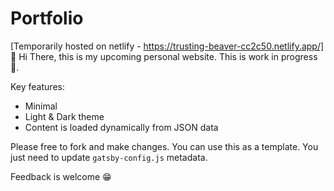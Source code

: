 # Portfolio 
[Temporarily hosted on netlify - https://trusting-beaver-cc2c50.netlify.app/]
👋 Hi There, this is my upcoming personal website. This is work in progress 🚧. 


Key features:
  - Minimal
  - Light & Dark theme
  - Content is loaded dynamically from JSON data

Please free to fork and make changes. You can use this as a template. You just need to update `gatsby-config.js` metadata.

Feedback is welcome 😁
 
